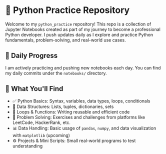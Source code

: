 # 🐍 Python Practice Repository

Welcome to my `python_practice` repository! This repo is a collection of Jupyter Notebooks created as part of my journey to become a professional Python developer. I push updates daily as I explore and practice Python fundamentals, problem-solving, and real-world use cases.

## 📅 Daily Progress

I am actively practicing and pushing new notebooks each day. You can find my daily commits under the `notebooks/` directory.

## 🧠 What You'll Find

- ✅ Python Basics: Syntax, variables, data types, loops, conditionals
- 🧮 Data Structures: Lists, tuples, dictionaries, sets
- 🔁 Loops & Functions: Writing reusable and efficient code
- 🧩 Problem Solving: Exercises and challenges from platforms like LeetCode, HackerRank, etc.
- 📊 Data Handling: Basic usage of `pandas`, `numpy`, and data visualization with `matplotlib` (upcoming)
- ⚙️ Projects & Mini Scripts: Small real-world programs to test understanding
